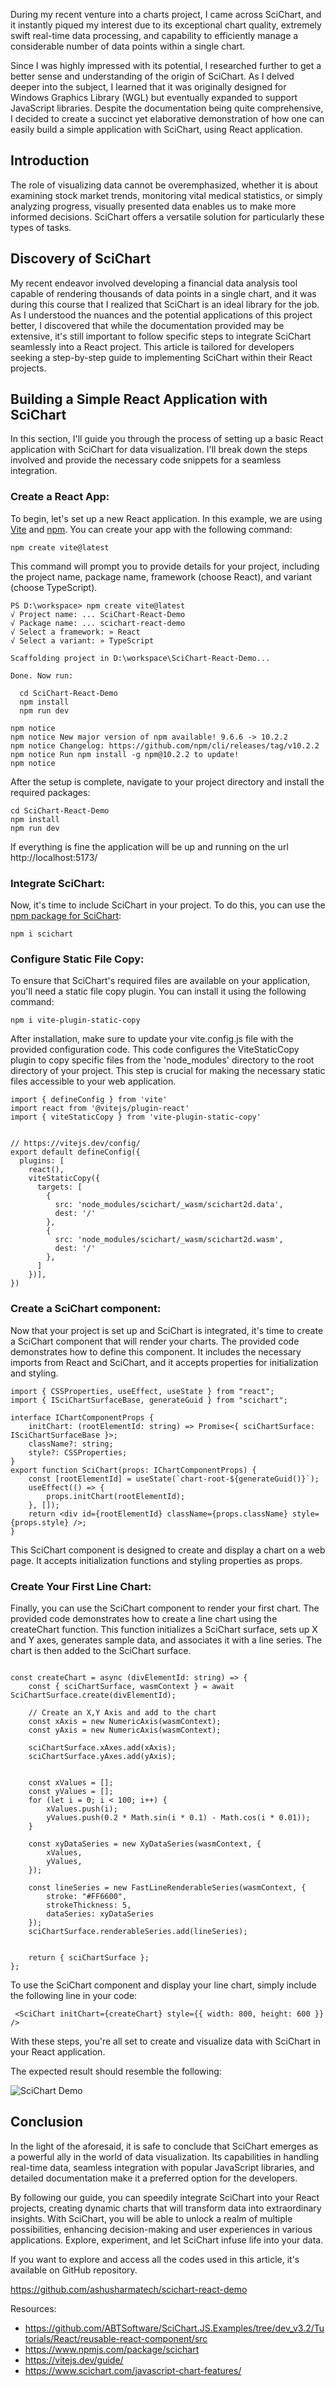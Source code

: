 During my recent venture into a charts project, I came across SciChart, and it instantly piqued my interest due to its exceptional chart quality, extremely swift real-time data processing, and capability to efficiently manage a considerable number of data points within a single chart. 

Since I was highly impressed with its potential, I researched further to get a better sense and understanding of the origin of SciChart. As I delved deeper into the subject, I learned that it was originally designed for Windows Graphics Library (WGL) but eventually expanded to support JavaScript libraries. Despite the documentation being quite comprehensive, I decided to create a succinct yet elaborative demonstration of how one can easily build a simple application with SciChart, using React application. 

## Introduction
The role of visualizing data cannot be overemphasized, whether it is about examining stock market trends, monitoring vital medical statistics, or simply analyzing progress, visually presented data enables us to make more informed decisions. SciChart offers a versatile solution for particularly these types of tasks. 


## Discovery of SciChart
My recent endeavor involved developing a financial data analysis tool capable of rendering thousands of data points in a single chart, and it was during this course that I realized that SciChart is an ideal library for the job. As I understood the nuances and the potential applications of this project better, I discovered that while the documentation provided may be extensive, it's still important to follow specific steps to integrate SciChart seamlessly into a React project. This article is tailored for developers seeking a step-by-step guide to implementing SciChart within their React projects. 


## Building a Simple React Application with SciChart

In this section, I'll guide you through the process of setting up a basic React application with SciChart for data visualization. I'll break down the steps involved and provide the necessary code snippets for a seamless integration. 

### Create a React App:

To begin, let's set up a new React application. In this example, we are using [Vite](https://vitejs.dev/guide/) and [npm](https://npmjs.com/). You can create your app with the following command: 

```
npm create vite@latest
```
This command will prompt you to provide details for your project, including the project name, package name, framework (choose React), and variant (choose TypeScript).

```
PS D:\workspace> npm create vite@latest
√ Project name: ... SciChart-React-Demo
√ Package name: ... scichart-react-demo
√ Select a framework: » React
√ Select a variant: » TypeScript

Scaffolding project in D:\workspace\SciChart-React-Demo...

Done. Now run:

  cd SciChart-React-Demo
  npm install
  npm run dev

npm notice
npm notice New major version of npm available! 9.6.6 -> 10.2.2
npm notice Changelog: https://github.com/npm/cli/releases/tag/v10.2.2
npm notice Run npm install -g npm@10.2.2 to update!
npm notice

```
After the setup is complete, navigate to your project directory and install the required packages:

```
cd SciChart-React-Demo
npm install
npm run dev
```
If everything is fine the application will be up and running on the url http://localhost:5173/


### Integrate SciChart:
Now, it's time to include SciChart in your project. To do this, you can use the [npm package for SciChart](https://www.npmjs.com/package/scichart):

```
npm i scichart
```

### Configure Static File Copy:

To ensure that SciChart's required files are available on your application, you'll need a static file copy plugin. You can install it using the following command: 

```
npm i vite-plugin-static-copy
```

After installation, make sure to update your vite.config.js file with the provided configuration code. This code configures the ViteStaticCopy plugin to copy specific files from the 'node_modules' directory to the root directory of your project. This step is crucial for making the necessary static files accessible to your web application. 


```
import { defineConfig } from 'vite'
import react from '@vitejs/plugin-react'
import { viteStaticCopy } from 'vite-plugin-static-copy'


// https://vitejs.dev/config/
export default defineConfig({
  plugins: [
    react(),
    viteStaticCopy({
      targets: [
        {
          src: 'node_modules/scichart/_wasm/scichart2d.data',
          dest: '/'
        },
        {
          src: 'node_modules/scichart/_wasm/scichart2d.wasm',
          dest: '/'
        },
      ]
    })],
})

```

### Create a SciChart component:

Now that your project is set up and SciChart is integrated, it's time to create a SciChart component that will render your charts. The provided code demonstrates how to define this component. It includes the necessary imports from React and SciChart, and it accepts properties for initialization and styling. 

```
import { CSSProperties, useEffect, useState } from "react";
import { ISciChartSurfaceBase, generateGuid } from "scichart";

interface IChartComponentProps {
    initChart: (rootElementId: string) => Promise<{ sciChartSurface: ISciChartSurfaceBase }>;
    className?: string;
    style?: CSSProperties;
}
export function SciChart(props: IChartComponentProps) {
    const [rootElementId] = useState(`chart-root-${generateGuid()}`);
    useEffect(() => {
        props.initChart(rootElementId);
    }, []);
    return <div id={rootElementId} className={props.className} style={props.style} />;
}

```

This SciChart component is designed to create and display a chart on a web page. It accepts initialization functions and styling properties as props.


### Create Your First Line Chart:

Finally, you can use the SciChart component to render your first chart. The provided code demonstrates how to create a line chart using the createChart function. This function initializes a SciChart surface, sets up X and Y axes, generates sample data, and associates it with a line series. The chart is then added to the SciChart surface. 


```

const createChart = async (divElementId: string) => {
    const { sciChartSurface, wasmContext } = await SciChartSurface.create(divElementId);

    // Create an X,Y Axis and add to the chart
    const xAxis = new NumericAxis(wasmContext);
    const yAxis = new NumericAxis(wasmContext);

    sciChartSurface.xAxes.add(xAxis);
    sciChartSurface.yAxes.add(yAxis);


    const xValues = [];
    const yValues = [];
    for (let i = 0; i < 100; i++) {
        xValues.push(i);
        yValues.push(0.2 * Math.sin(i * 0.1) - Math.cos(i * 0.01));
    }

    const xyDataSeries = new XyDataSeries(wasmContext, {
        xValues,
        yValues,
    });

    const lineSeries = new FastLineRenderableSeries(wasmContext, {
        stroke: "#FF6600",
        strokeThickness: 5,
        dataSeries: xyDataSeries
    });
    sciChartSurface.renderableSeries.add(lineSeries);


    return { sciChartSurface };
};

```
To use the SciChart component and display your line chart, simply include the following line in your code: 

```
 <SciChart initChart={createChart} style={{ width: 800, height: 600 }} />

```
With these steps, you're all set to create and visualize data with SciChart in your React application.  

The expected result should resemble the following:

![SciChart Demo](https://dev-to-uploads.s3.amazonaws.com/uploads/articles/j03ufpv2vt50iueo78lg.png)

## Conclusion

In the light of the aforesaid, it is safe to conclude that SciChart emerges as a powerful ally in the world of data visualization. Its capabilities in handling real-time data, seamless integration with popular JavaScript libraries, and detailed documentation make it a preferred option for the developers. 

By following our guide, you can speedily integrate SciChart into your React projects, creating dynamic charts that will transform data into extraordinary insights. With SciChart, you will be able to unlock a realm of multiple possibilities, enhancing decision-making and user experiences in various applications. Explore, experiment, and let SciChart infuse life into your data. 


If you want to explore and access all the codes used in this article, it's available on GitHub repository.  

https://github.com/ashusharmatech/scichart-react-demo


Resources:

- https://github.com/ABTSoftware/SciChart.JS.Examples/tree/dev_v3.2/Tutorials/React/reusable-react-component/src
- https://www.npmjs.com/package/scichart
- https://vitejs.dev/guide/
- https://www.scichart.com/javascript-chart-features/
